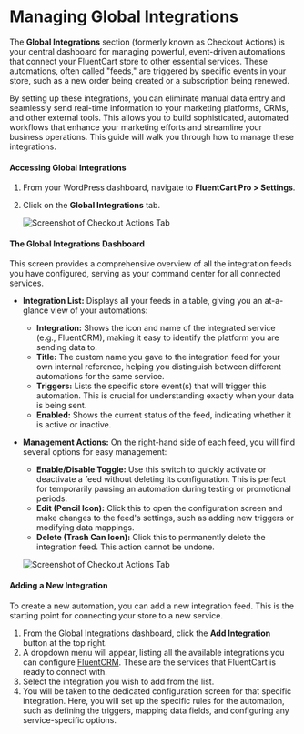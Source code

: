 # Managing Global Integrations

The **Global Integrations** section (formerly known as Checkout Actions) is your central dashboard for managing powerful, event-driven automations that connect your FluentCart store to other essential services. These automations, often called "feeds," are triggered by specific events in your store, such as a new order being created or a subscription being renewed.

By setting up these integrations, you can eliminate manual data entry and seamlessly send real-time information to your marketing platforms, CRMs, and other external tools. This allows you to build sophisticated, automated workflows that enhance your marketing efforts and streamline your business operations. This guide will walk you through how to manage these integrations.

#### Accessing Global Integrations

1.  From your WordPress dashboard, navigate to **FluentCart Pro > Settings**.
2.  Click on the **Global Integrations** tab.

    ![Screenshot of Checkout Actions Tab](/images/settings-configuration/checkout/checkout-actions-tab.png)


#### The Global Integrations Dashboard

This screen provides a comprehensive overview of all the integration feeds you have configured, serving as your command center for all connected services.

* **Integration List:** Displays all your feeds in a table, giving you an at-a-glance view of your automations:
    * **Integration:** Shows the icon and name of the integrated service (e.g., FluentCRM), making it easy to identify the platform you are sending data to.
    * **Title:** The custom name you gave to the integration feed for your own internal reference, helping you distinguish between different automations for the same service.
    * **Triggers:** Lists the specific store event(s) that will trigger this automation. This is crucial for understanding exactly when your data is being sent.
    * **Enabled:** Shows the current status of the feed, indicating whether it is active or inactive.
* **Management Actions:** On the right-hand side of each feed, you will find several options for easy management:
    * **Enable/Disable Toggle:** Use this switch to quickly activate or deactivate a feed without deleting its configuration. This is perfect for temporarily pausing an automation during testing or promotional periods.
    * **Edit (Pencil Icon):** Click this to open the configuration screen and make changes to the feed's settings, such as adding new triggers or modifying data mappings.
    * **Delete (Trash Can Icon):** Click this to permanently delete the integration feed. This action cannot be undone.

    ![Screenshot of Checkout Actions Tab](/images/settings-configuration/checkout/global-integration.png)

#### Adding a New Integration

To create a new automation, you can add a new integration feed. This is the starting point for connecting your store to a new service.

1.  From the Global Integrations dashboard, click the **Add Integration** button at the top right.
2.  A dropdown menu will appear, listing all the available integrations you can configure [FluentCRM](/guide/Integrations/fluentcrm-integration.md). These are the services that FluentCart is ready to connect with.
3.  Select the integration you wish to add from the list.
4.  You will be taken to the dedicated configuration screen for that specific integration. Here, you will set up the specific rules for the automation, such as defining the triggers, mapping data fields, and configuring any service-specific options.